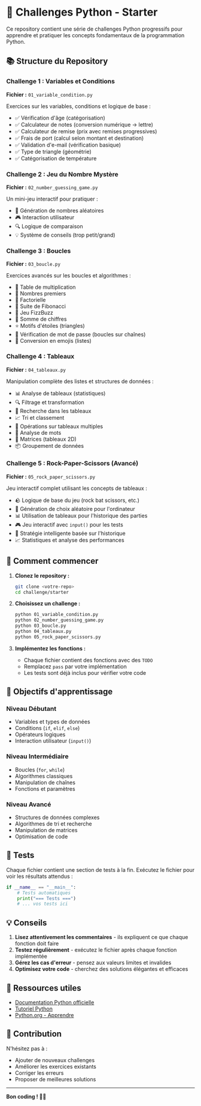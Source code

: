 # 🐍 Challenges Python - Starter

Ce repository contient une série de challenges Python progressifs pour apprendre et pratiquer les concepts fondamentaux de la programmation Python.

## 📚 Structure du Repository

### Challenge 1 : Variables et Conditions

**Fichier :** `01_variable_condition.py`

Exercices sur les variables, conditions et logique de base :

- ✅ Vérification d'âge (catégorisation)
- ✅ Calculateur de notes (conversion numérique → lettre)
- ✅ Calculateur de remise (prix avec remises progressives)
- ✅ Frais de port (calcul selon montant et destination)
- ✅ Validation d'e-mail (vérification basique)
- ✅ Type de triangle (géométrie)
- ✅ Catégorisation de température

### Challenge 2 : Jeu du Nombre Mystère

**Fichier :** `02_number_guessing_game.py`

Un mini-jeu interactif pour pratiquer :

- 🎲 Génération de nombres aléatoires
- 🎮 Interaction utilisateur
- 🔍 Logique de comparaison
- 💡 Système de conseils (trop petit/grand)

### Challenge 3 : Boucles

**Fichier :** `03_boucle.py`

Exercices avancés sur les boucles et algorithmes :

- 🔢 Table de multiplication
- 🔢 Nombres premiers
- 🔢 Factorielle
- 🔢 Suite de Fibonacci
- 🔢 Jeu FizzBuzz
- 🔢 Somme de chiffres
- ⭐ Motifs d'étoiles (triangles)
- 🔐 Vérification de mot de passe (boucles sur chaînes)
- 🎨 Conversion en emojis (listes)

### Challenge 4 : Tableaux

**Fichier :** `04_tableaux.py`

Manipulation complète des listes et structures de données :

- 📊 Analyse de tableaux (statistiques)
- 🔍 Filtrage et transformation
- 🔎 Recherche dans les tableaux
- 📈 Tri et classement
- 🔗 Opérations sur tableaux multiples
- 📝 Analyse de mots
- 🧮 Matrices (tableaux 2D)
- 📦 Groupement de données

### Challenge 5 : Rock-Paper-Scissors (Avancé)

**Fichier :** `05_rock_paper_scissors.py`

Jeu interactif complet utilisant les concepts de tableaux :

- 🪨 Logique de base du jeu (rock bat scissors, etc.)
- 🎲 Génération de choix aléatoire pour l'ordinateur
- 📊 Utilisation de tableaux pour l'historique des parties
- 🎮 Jeu interactif avec `input()` pour les tests
- 🧠 Stratégie intelligente basée sur l'historique
- 📈 Statistiques et analyse des performances

## 🚀 Comment commencer

1. **Clonez le repository :**

   ```bash
   git clone <votre-repo>
   cd challenge/starter
   ```

2. **Choisissez un challenge :**

   ```bash
   python 01_variable_condition.py
   python 02_number_guessing_game.py
   python 03_boucle.py
   python 04_tableaux.py
   python 05_rock_paper_scissors.py
   ```

3. **Implémentez les fonctions :**
   - Chaque fichier contient des fonctions avec des `TODO`
   - Remplacez `pass` par votre implémentation
   - Les tests sont déjà inclus pour vérifier votre code

## 🎯 Objectifs d'apprentissage

### Niveau Débutant

- Variables et types de données
- Conditions (`if`, `elif`, `else`)
- Opérateurs logiques
- Interaction utilisateur (`input()`)

### Niveau Intermédiaire

- Boucles (`for`, `while`)
- Algorithmes classiques
- Manipulation de chaînes
- Fonctions et paramètres

### Niveau Avancé

- Structures de données complexes
- Algorithmes de tri et recherche
- Manipulation de matrices
- Optimisation de code

## 🧪 Tests

Chaque fichier contient une section de tests à la fin. Exécutez le fichier pour voir les résultats attendus :

```python
if __name__ == "__main__":
    # Tests automatiques
    print("=== Tests ===")
    # ... vos tests ici
```

## 💡 Conseils

1. **Lisez attentivement les commentaires** - ils expliquent ce que chaque fonction doit faire
2. **Testez régulièrement** - exécutez le fichier après chaque fonction implémentée
3. **Gérez les cas d'erreur** - pensez aux valeurs limites et invalides
4. **Optimisez votre code** - cherchez des solutions élégantes et efficaces

## 📖 Ressources utiles

- [Documentation Python officielle](https://docs.python.org/3/)
- [Tutoriel Python](https://docs.python.org/3/tutorial/)
- [Python.org - Apprendre](https://www.python.org/about/gettingstarted/)

## 🤝 Contribution

N'hésitez pas à :

- Ajouter de nouveaux challenges
- Améliorer les exercices existants
- Corriger les erreurs
- Proposer de meilleures solutions

---

**Bon coding ! 🐍✨**
